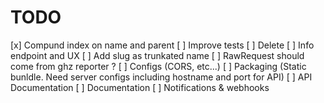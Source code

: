 # TODO

[x] Compund index on name and parent
[ ] Improve tests
[ ] Delete
[ ] Info endpoint and UX
[ ] Add slug as trunkated name
[ ] RawRequest should come from ghz reporter ?
[ ] Configs (CORS, etc...)
[ ] Packaging (Static bunldle. Need server configs including hostname and port for API)
[ ] API Documentation
[ ] Documentation
[ ] Notifications & webhooks
